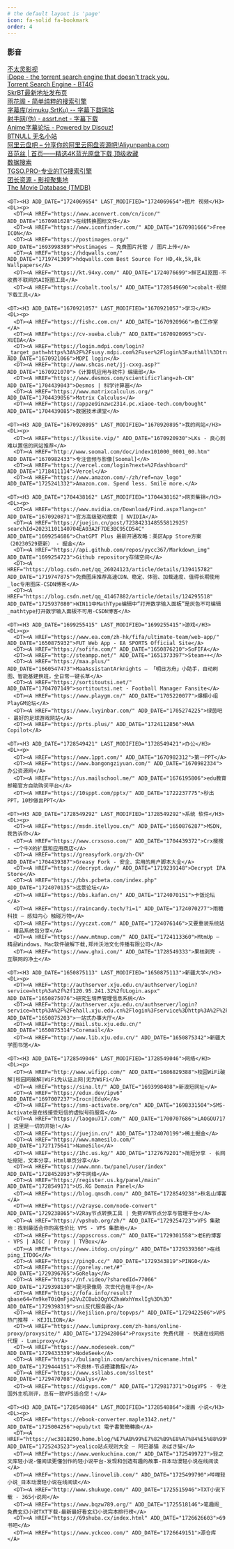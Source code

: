 ```yaml
---
# the default layout is 'page'
icon: fa-solid fa-bookmark
order: 4
---
```

<META HTTP-EQUIV="Content-Type" CONTENT="text/html; charset=UTF-8">
<DL><p>
  <DL><p>
    <DT><H3 ADD_DATE="1725942618" LAST_MODIFIED="1725942618">影音</H3>
    <DL><p>
      <DT><A HREF="https://www.6bt0.com/" ADD_DATE="1725942899">不太灵影视</A>
      <DT><A HREF="https://idope.se/" ADD_DATE="1725942964">iDope - the torrent search engine that doesn't track you.</A>
      <DT><A HREF="https://bt4gprx.com/" ADD_DATE="1725942989">Torrent Search Engine - BT4G</A>
      <DT><A HREF="https://skrbt.link/" ADD_DATE="1725943066">SkrBT最新地址发布页</A>
      <DT><A HREF="https://yuhuage.win/" ADD_DATE="1725943140">雨花阁 - 简单纯粹的搜索引擎</A>
      <DT><A HREF="https://zmk.pw/" ADD_DATE="1725943198">字幕库(zimuku,SrtKu) -- 字幕下载网站</A>
      <DT><A HREF="https://assrt.net/" ADD_DATE="1725943218">射手网(伪) - assrt.net - 字幕下载</A>
      <DT><A HREF="https://bbs.acgrip.com/" ADD_DATE="1725943232">Anime字幕论坛 - Powered by Discuz!</A>
      <DT><A HREF="https://www.btnull.org/" ADD_DATE="1725943300">BTNULL 无名小站</A>
      <DT><A HREF="https://www.aliyunpanba.com/" ADD_DATE="1725943381">阿里云盘吧 – 分享你的阿里云网盘资源吧!Aliyunpanba.com</A>
      <DT><A HREF="https://www.yinfans.me/" ADD_DATE="1725943476">音范丝 | 首页——精选4K蓝光原盘下载,顶级收藏</A>
      <DT><A HREF="http://www.kkkob.com/apps/index.html?id=211229kl" ADD_DATE="1725943721">数据搜索</A>
      <DT><A HREF="https://tgso.pro/" ADD_DATE="1725943773">TGSO.PRO-专业的TG搜索引擎</A>
      <DT><A HREF="https://t-rex.tzfile.com/" ADD_DATE="1725943876">团长资源 - 影视聚集地</A>
      <DT><A HREF="https://www.themoviedb.org/" ADD_DATE="1725943901">The Movie Database (TMDB)</A>
    
    <DT><H3 ADD_DATE="1724069654" LAST_MODIFIED="1724069654">图片 视频</H3>
    <DL><p>
      <DT><A HREF="https://www.aconvert.com/cn/icon/" ADD_DATE="1670981628">在线转换图标文件</A>
      <DT><A HREF="https://www.iconfinder.com/" ADD_DATE="1670981666">Free ICON</A>
      <DT><A HREF="https://postimages.org/" ADD_DATE="1693998389">Postimages — 免费图片托管 / 图片上传</A>
      <DT><A HREF="https://hdqwalls.com/" ADD_DATE="1719741309">hdqwalls.com Best Source For HD,4k,5k,8k Wallpapers</A>
      <DT><A HREF="https://kt.94xy.com/" ADD_DATE="1724076699">鲜艺AI抠图-不收费不联网的AI抠图工具</A>
      <DT><A HREF="https://cobalt.tools/" ADD_DATE="1728549690">cobalt-视频下载工具</A>
    
    <DT><H3 ADD_DATE="1670921057" LAST_MODIFIED="1670921057">学习</H3>
    <DL><p>
      <DT><A HREF="https://fishc.com.cn/" ADD_DATE="1670920966">鱼C工作室</A>
      <DT><A HREF="https://cv-xueba.club/" ADD_DATE="1670920995">CV-XUEBA</A>
      <DT><A HREF="https://login.mdpi.com/login?_target_path=https%3A%2F%2Fsusy.mdpi.com%2Fuser%2Flogin%3FauthAll%3Dtrue" ADD_DATE="1670921066">MDPI login</A>
      <DT><A HREF="http://www.shcas.net/jj-cxxg.asp?" ADD_DATE="1670921070">《计算机应用与软件》编辑部</A>
      <DT><A HREF="https://www.desmos.com/scientific?lang=zh-CN" ADD_DATE="1704439043">Desmos | 科学计算器</A>
      <DT><A HREF="https://www.matrixcalculus.org/" ADD_DATE="1704439056">Matrix Calculus</A>
      <DT><A HREF="https://appze9inzwc2314.pc.xiaoe-tech.com/bought" ADD_DATE="1704439085">数据技术课堂</A>
    
    <DT><H3 ADD_DATE="1670920895" LAST_MODIFIED="1670920895">我的网站</H3>
    <DL><p>
      <DT><A HREF="https://lkssite.vip/" ADD_DATE="1670920930">LKs - 良心到难以置信的网站推荐</A>
      <DT><A HREF="http://www.soomal.com/doc/index101000_0001_00.htm" ADD_DATE="1670982433">专注音频与影像[Soomal]</A>
      <DT><A HREF="https://vercel.com/login?next=%2Fdashboard" ADD_DATE="1718411114">Vercel</A>
      <DT><A HREF="https://www.amazon.com/-/zh/ref=nav_logo" ADD_DATE="1725241332">Amazon.com. Spend less. Smile more.</A>
    
    <DT><H3 ADD_DATE="1704438162" LAST_MODIFIED="1704438162">网页集锦</H3>
    <DL><p>
      <DT><A HREF="https://www.nvidia.cn/Download/Find.aspx?lang=cn" ADD_DATE="1670920871">官方高级驱动搜索 | NVIDIA</A>
      <DT><A HREF="https://juejin.cn/post/7238423148555812925?searchId=20231101140704EA03A2F7DE3BC95CD54C" ADD_DATE="1699254686">ChatGPT Plus 最新开通攻略：美区App Store方案（20230529更新） - 掘金</A>
      <DT><A HREF="https://api.github.com/repos/yycc367/Markdown_img" ADD_DATE="1699254723">Github repository存储空间</A>
      <DT><A HREF="https://blog.csdn.net/qq_26024123/article/details/139415782" ADD_DATE="1719747875">免费图床推荐高速CDN、稳定、体验、加载速度、值得长期使用_loc专用图床-CSDN博客</A>
      <DT><A HREF="https://blog.csdn.net/qq_41467882/article/details/124295518" ADD_DATE="1725937080">WIN11中MathType编辑中“打开数学输入面板”是灰色不可编辑_mathtype打开数学输入面板不可用-CSDN博客</A>
    
    <DT><H3 ADD_DATE="1699255415" LAST_MODIFIED="1699255415">游戏</H3>
    <DL><p>
      <DT><A HREF="https://www.ea.com/zh-hk/fifa/ultimate-team/web-app/" ADD_DATE="1650875932">FUT Web App - EA SPORTS Official Site</A>
      <DT><A HREF="https://sofifa.com/" ADD_DATE="1650876210">SoFIFA</A>
      <DT><A HREF="http://steampp.net/" ADD_DATE="1651373397">Steam++</A>
      <DT><A HREF="https://maa.plus/" ADD_DATE="1660547473">MaaAssistantArknights — 「明日方舟」小助手，自动刷图、智能基建换班，全日常一键长草</A>
      <DT><A HREF="https://sortitoutsi.net/" ADD_DATE="1704707149">sortitoutsi.net - Football Manager Fansite</A>
      <DT><A HREF="https://www.playgm.cn/" ADD_DATE="1705220077">爆棚小组 PlayGM论坛</A>
      <DT><A HREF="https://www.lvyinbar.com/" ADD_DATE="1705274225">绿茵吧 - 最好的足球游戏网站</A>
      <DT><A HREF="https://prts.plus/" ADD_DATE="1724112856">MAA Copilot</A>
    
    <DT><H3 ADD_DATE="1728549421" LAST_MODIFIED="1728549421">办公</H3>
    <DL><p>
      <DT><A HREF="https://www.1ppt.com/" ADD_DATE="1670982312">第一PPT</A>
      <DT><A HREF="https://www.bangongziyuan.com/" ADD_DATE="1670982334">办公资源网</A>
      <DT><A HREF="https://us.mailschool.me/" ADD_DATE="1676195806">edu教育邮箱官方自助购买平台</A>
      <DT><A HREF="https://10sppt.com/pptx/" ADD_DATE="1722237775">秒出PPT，10秒做出PPT</A>
    
    <DT><H3 ADD_DATE="1728549292" LAST_MODIFIED="1728549292">系统 软件</H3>
    <DL><p>
      <DT><A HREF="https://msdn.itellyou.cn/" ADD_DATE="1650876287">MSDN, 我告诉你</A>
      <DT><A HREF="https://www.crxsoso.com/" ADD_DATE="1704439372">Crx搜搜 - 一个牛X的扩展和应用商店</A>
      <DT><A HREF="https://greasyfork.org/zh-CN" ADD_DATE="1704439387">Greasy Fork - 安全、实用的用户脚本大全</A>
      <DT><A HREF="https://decrypt.day/" ADD_DATE="1719239148">Decrypt IPA Store</A>
      <DT><A HREF="https://bbs.pcbeta.com/index.php" ADD_DATE="1724070135">远景论坛</A>
      <DT><A HREF="https://bbs.kafan.cn/" ADD_DATE="1724070151">卡饭论坛</A>
      <DT><A HREF="https://raincandy.tech/?i=1" ADD_DATE="1724070277">雨糖科技 – 感知内心 触碰万物</A>
      <DT><A HREF="https://yyczxt.com/" ADD_DATE="1724076146">又要重装系统站 - 精品系统包分享</A>
      <DT><A HREF="https://www.mtmup.com/" ADD_DATE="1724113360">MtmUp – 精品Windows、Mac软件破解下载,郑州沃池文化传播有限公司</A>
      <DT><A HREF="https://www.ghxi.com/" ADD_DATE="1728549333">果核剥壳 - 互联网的净土</A>
    
    <DT><H3 ADD_DATE="1650875113" LAST_MODIFIED="1650875113">新疆大学</H3>
    <DL><p>
      <DT><A HREF="http://authserver.xju.edu.cn/authserver/login?service=http%3a%2f%2f120.95.241.32%2fULogin.aspx" ADD_DATE="1650875076">研究生培养管理信息系统</A>
      <DT><A HREF="http://authserver.xju.edu.cn/authserver/login?service=http%3A%2F%2Fehall.xju.edu.cn%2Flogin%3Fservice%3Dhttp%3A%2F%2Fehall.xju.edu.cn%2Fnew%2Findex.html" ADD_DATE="1650875203">一站式办事大厅</A>
      <DT><A HREF="http://mail.stu.xju.edu.cn/" ADD_DATE="1650875314">Coremail</A>
      <DT><A HREF="http://www.lib.xju.edu.cn/" ADD_DATE="1650875342">新疆大学图书馆</A>
    
    <DT><H3 ADD_DATE="1728549046" LAST_MODIFIED="1728549046">网络</H3>
    <DL><p>
      <DT><A HREF="http://www.wifipp.com/" ADD_DATE="1686829388">校园WiFi破解|校园网破解|WiFi免认证上网|无为WiFi</A>
      <DT><A HREF="https://sina.lt/" ADD_DATE="1693998408">新浪短网址</A>
      <DT><A HREF="https://edux.dev/ipv6" ADD_DATE="1697007237">Irocn|EduX</A>
      <DT><A HREF="https://sms-activate.org/cn" ADD_DATE="1698331504">SMS-Activate是在线接受短信的虚拟号码服务</A>
      <DT><A HREF="https://laogou717.com/" ADD_DATE="1700707686">LAOGOU717 | 这里是一切的开始!</A>
      <DT><A HREF="https://juejin.cn/" ADD_DATE="1724070199">稀土掘金</A>
      <DT><A HREF="https://www.namesilo.com/" ADD_DATE="1727175641">NameSilo</A>
      <DT><A HREF="https://1hc.us.kg/" ADD_DATE="1727679201">简短分享 - 长网址缩短，文本分享，Html单页分享</A>
      <DT><A HREF="https://www.mnn.tw/panel/user/index" ADD_DATE="1728452893">梦牛网络</A>
      <DT><A HREF="https://register.us.kg/panel/main" ADD_DATE="1728549171">US.KG Domain Panel</A>
      <DT><A HREF="https://blog.qmsdh.com/" ADD_DATE="1728549238">秋名山博客</A>
      <DT><A HREF="https://v2rayse.com/node-convert" ADD_DATE="1729238865">V2Ray节点转换工具 | 免费VPN节点分享与管理平台</A>
      <DT><A HREF="https://vpshub.org/zh/" ADD_DATE="1729254723">VPS 集散地：找到最适合你的高性价比 VPS - VPS 集散地</A>
      <DT><A HREF="https://appscross.com/" ADD_DATE="1729301558">老E的博客 - VPS | AIGC | Proxy | TVBox</A>
      <DT><A HREF="https://www.itdog.cn/ping/" ADD_DATE="1729339360">在线ping_ITDOG</A>
      <DT><A HREF="https://ping0.cc/" ADD_DATE="1729343819">PING0</A>
      <DT><A HREF="https://gorelay.net/#" ADD_DATE="1729396765">GoRelay</A>
      <DT><A HREF="https://nf.video/?sharedId=77066" ADD_DATE="1729398130">银河录像局 次世代合租平台</A>
      <DT><A HREF="https://fofa.info/result?qbase64=Ym9keT0iQmFja2VuZCBub3QgYXZhaWxhYmxlIg%3D%3D" ADD_DATE="1729398319">sni反代服务器</A>
      <DT><A HREF="https://kejilion.pro/topvps/" ADD_DATE="1729422506">VPS热门推荐 - KEJILION</A>
      <DT><A HREF="https://www.lumiproxy.com/zh-hans/online-proxy/proxysite/" ADD_DATE="1729428064">Proxysite 免费代理 - 快速在线网络代理 - Lumiproxy</A>
      <DT><A HREF="https://www.nodeseek.com/" ADD_DATE="1729433339">NodeSeek</A>
      <DT><A HREF="https://bulianglin.com/archives/nicename.html" ADD_DATE="1729444151">不良林-节点搭建教程</A>
      <DT><A HREF="https://www.ssllabs.com/ssltest" ADD_DATE="1729470708">Qualys</A>
      <DT><A HREF="https://digvps.com/" ADD_DATE="1729817371">DigVPS - 专注国外主机测评，总有一款VPS适合您！</A>
    
    <DT><H3 ADD_DATE="1728548864" LAST_MODIFIED="1728548864">漫画 小说</H3>
    <DL><p>
      <DT><A HREF="https://ebook-converter.maple3142.net/" ADD_DATE="1725004256">epub/txt 電子書繁簡轉換</A>
      <DT><A HREF="https://wc3818290.home.blog/%E7%AB%99%E7%82%B9%E8%A7%84%E5%88%99%E5%88%97%E8%A1%A8/" ADD_DATE="1725243523">yealico站点规则大全 – 阿巴基猫 あばき猫</A>
      <DT><A HREF="https://www.wenkuchina.com/" ADD_DATE="1725499727">轻之文库轻小说-懂阅读更懂创作的轻小说平台-发现和创造有趣的故事-日本动漫轻小说在线阅读</A>
      <DT><A HREF="https://www.linovelib.com/" ADD_DATE="1725499790">哔哩轻小说_日本动漫轻小说在线阅读</A>
      <DT><A HREF="http://www.shukuge.com/" ADD_DATE="1725515946">TXT小说下载 - 365小说网</A>
      <DT><A HREF="https://www.bqzw789.org/" ADD_DATE="1725518146">笔趣阁_免费玄幻小说TXT下载-最新最好看玄幻小说完本排行榜</A>
      <DT><A HREF="https://69shuba.cx/index.html" ADD_DATE="1726626603">69书吧</A>
      <DT><A HREF="https://www.yckceo.com/" ADD_DATE="1726649151">源仓库</A>

